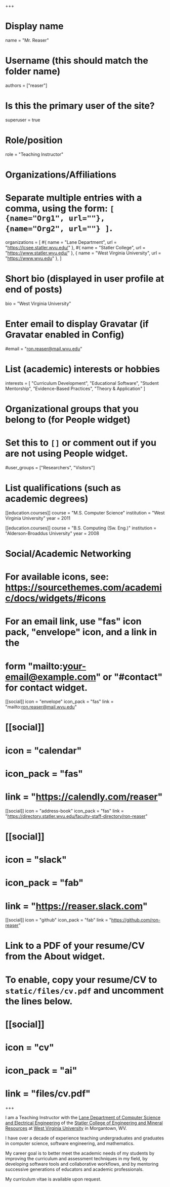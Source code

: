+++
# Display name
name = "Mr. Reaser"

# Username (this should match the folder name)
authors = ["reaser"]

# Is this the primary user of the site?
superuser = true

# Role/position
role = "Teaching Instructor"

# Organizations/Affiliations
#   Separate multiple entries with a comma, using the form: `[ {name="Org1", url=""}, {name="Org2", url=""} ]`.
organizations = [
  #{ name = "Lane Department", url = "https://lcsee.statler.wvu.edu/" },
  #{ name = "Statler College", url = "https://www.statler.wvu.edu/" },
  { name = "West Virginia University", url = "https://www.wvu.edu" },
]

# Short bio (displayed in user profile at end of posts)
bio = "West Virginia University"

# Enter email to display Gravatar (if Gravatar enabled in Config)
#email = "ron.reaser@mail.wvu.edu"

# List (academic) interests or hobbies
interests = [
  "Curriculum Development",
  "Educational Software",
  "Student Mentorship",
  "Evidence-Based Practices",
  "Theory &amp; Application"
]

# Organizational groups that you belong to (for People widget)
#   Set this to `[]` or comment out if you are not using People widget.
#user_groups = ["Researchers", "Visitors"]

# List qualifications (such as academic degrees)
[[education.courses]]
  course = "M.S. Computer Science"
  institution = "West Virginia University"
  year = 2011

[[education.courses]]
  course = "B.S. Computing (Sw. Eng.)"
  institution = "Alderson-Broaddus University"
  year = 2008

# Social/Academic Networking
# For available icons, see: https://sourcethemes.com/academic/docs/widgets/#icons
#   For an email link, use "fas" icon pack, "envelope" icon, and a link in the
#   form "mailto:your-email@example.com" or "#contact" for contact widget.
[[social]]
    icon = "envelope"
    icon_pack = "fas"
    link = "mailto:ron.reaser@mail.wvu.edu"

# [[social]]
#    icon = "calendar"
#    icon_pack = "fas"
#    link = "https://calendly.com/reaser"

[[social]]
    icon = "address-book"
    icon_pack = "fas"
    link = "https://directory.statler.wvu.edu/faculty-staff-directory/ron-reaser"

# [[social]]
#     icon = "slack"
#     icon_pack = "fab"
#     link = "https://reaser.slack.com"

[[social]]
    icon = "github"
    icon_pack = "fab"
    link = "https://github.com/ron-reaser"

# Link to a PDF of your resume/CV from the About widget.
# To enable, copy your resume/CV to `static/files/cv.pdf` and uncomment the lines below.
# [[social]]
#   icon = "cv"
#   icon_pack = "ai"
#   link = "files/cv.pdf"

+++

I am a Teaching Instructor with the [Lane Department of Computer Science and Electrical Engineering](https://lcsee.statler.wvu.edu/) of the [Statler College of Engineering and Mineral Resources](https://www.statler.wvu.edu/) at [West Virginia University](http://www.wvu.edu/) in Morgantown, WV.

I have over a decade of experience teaching undergraduates and graduates in computer science, software engineering, and mathematics.

My career goal is to better meet the academic needs of my students by improving the curriculum and assessment techniques in my field, by developing software tools and collaborative workflows, and by mentoring successive generations of educators and academic professionals.

My curriculum vitae is available upon request.

